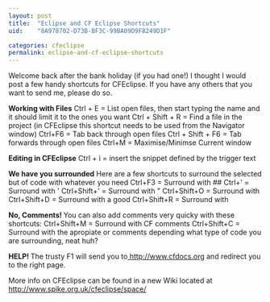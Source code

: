 ```yaml
---
layout: post
title:  "Eclipse and CF Eclipse Shortcuts"
uid:	"8A978702-D73B-BF3C-99BA09D9F8249D1F"

categories: cfeclipse
permalink: eclipse-and-cf-eclipse-shortcuts
---
```

Welcome back after the bank holiday (if you had one!) I thought I would post a few handy shortcuts for CFEclipse. If you have any others that you want to send me, please do so.

<strong>Working with Files</strong>
Ctrl + E = List open files, then start typing the name and it should limit it to the ones you want
Ctrl + Shift + R = Find a file in the project (in CFEclipse this shortcut needs to be used from the Navigator window)
Ctrl+F6 = Tab back through open files
Ctrl + Shift + F6 = Tab forwards through open files
Ctrl+M = Maximise/Minimse Current window

<strong>Editing in CFEclipse</strong>
<snippet>Ctrl + i = insert the snippet defined by the trigger text

<strong>We have you surrounded</strong>
Here are a few shortcuts to surround the selected but of code with whatever you need
Ctrl+F3 = Surround with ##
</snippet>Ctrl+' = Surround with '
Ctrl+Shift+' = Surround with "
Ctrl+Shift+O = Surround with <cfoutput></cfoutput>
Ctrl+Shift+D = Surround with a good <cfdump var="">
Ctrl+Shift+R = Surround with <cfscript>

<b>No, Comments!
</b>You can also add comments very quicky with these shortcuts:
Ctrl+Shift+M = Surround with CF comments <!--- --->
Ctrl+Shift+C =  Surround with the apropiate <!-- --> or <!--- ---> comments depending what type of code you are surrounding, neat huh?


<snippet><b>HELP!
</b>The trusty F1 will send you to<a href="http://www.cfdocs.org/"> http://www.cfdocs.org</a> and redirect you to the right page.


More info on CFEclipse can be found in a new Wiki located at <a href="http://www.spike.org.uk/cfeclipse/space/">http://www.spike.org.uk/cfeclipse/space/</a>


</snippet></cfscript></cfdump>